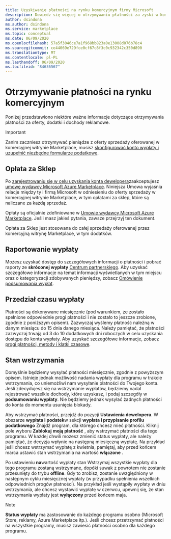 ```yaml
---
title: Uzyskiwanie płatności na rynku komercyjnym firmy Microsoft
description: Dowiedz się więcej o otrzymywaniu płatności za zyski w komercyjnym portalu Microsoft Marketplace.
author: dsindona
ms.author: dsindona
ms.service: marketplace
ms.topic: conceptual
ms.date: 06/09/2020
ms.openlocfilehash: 57a5f3046ce7a1f968bb823a0e13008d076b78c4
ms.sourcegitcommit: ce44069e729fce0cf67c8f3c0c932342c350d890
ms.translationtype: MT
ms.contentlocale: pl-PL
ms.lasthandoff: 06/09/2020
ms.locfileid: "84636567"
---
```

# <a name="getting-paid-in-the-commercial-marketplace"></a>Otrzymywanie płatności na rynku komercyjnym

Poniżej przedstawiono niektóre ważne informacje dotyczące otrzymywania płatności za oferty, dodatki i dochody reklamowe.

> [!IMPORTANT]
> Zanim zaczniesz otrzymywać pieniądze z oferty sprzedaży oferowanej w komercyjnej witrynie Marketplace, musisz [skonfigurować konto wypłaty i uzupełnić niezbędne formularze podatkowe](set-up-your-payout-account-tax-forms.md).

## <a name="store-fee"></a>Opłata za Sklep

Po [zarejestrowaniu się w celu uzyskania konta dewelopera](https://go.microsoft.com/fwlink/p/?LinkID=615100)zaakceptujesz [umowę wydawcy Microsoft Azure Marketplace](https://go.microsoft.com/fwlink/p/?LinkID=699560). Niniejsza Umowa wyjaśnia relacje między ty i firmą Microsoft w odniesieniu do oferty sprzedaży w komercyjnej witrynie Marketplace, w tym opłatami za sklep, które są naliczane za każdą sprzedaż.

Opłaty są oficjalnie zdefiniowane w [Umowie wydawcy Microsoft Azure Marketplace](https://go.microsoft.com/fwlink/p/?LinkID=699560). Jeśli masz jakieś pytania, zawsze przejrzyj ten dokument.

Opłata za Sklep jest stosowana do całej sprzedaży oferowanej przez komercyjną witrynę Marketplace, w tym dodatków.

## <a name="payout-reporting"></a>Raportowanie wypłaty

Możesz uzyskać dostęp do szczegółowych informacji o płatności i pobrać raporty ze **skróconej wypłaty** [Centrum partnerskiego](https://partner.microsoft.com/dashboard). Aby uzyskać szczegółowe informacje na temat informacji wyświetlanych w tym miejscu oraz o kategoryzacji zdobywanych pieniędzy, zobacz [Omówienie podsumowania wypłat](payout-summary-overview.md).

## <a name="payout-time-frame"></a>Przedział czasu wypłaty

Płatności są dokonywane miesięcznie (pod warunkiem, że zostało spełnione odpowiednie progi płatności i nie zostało to jeszcze zrobione, zgodnie z poniższym opisem). Zazwyczaj wyślemy płatność należną w danym miesiącu do 15 dnia danego miesiąca. Należy pamiętać, że płatności zazwyczaj trwają od 3 do 10 dodatkowych dni roboczych w celu uzyskania dostępu do konta wypłaty. Aby uzyskać szczegółowe informacje, zobacz [progi płatności, metody i klatki czasowe](payment-thresholds-methods-timeframes.md).

## <a name="payout-hold-status"></a>Stan wstrzymania

Domyślnie będziemy wysyłać płatności miesięcznie, zgodnie z powyższym opisem. Istnieje jednak możliwość nadania wypłaty dla programu w trakcie wstrzymania, co uniemożliwi nam wysyłanie płatności do Twojego konta. Jeśli zdecydujesz się na wstrzymanie wypłatów, będziemy nadal rejestrować wszelkie dochody, które uzyskasz, i podaj szczegóły w **podsumowaniu wypłaty**. Nie będziemy jednak wysyłać żadnych płatności do konta do momentu usunięcia blokady.

Aby wstrzymać płatności, przejdź do pozycji **Ustawienia dewelopera**. W obszarze **wypłata i podatek**w sekcji **wypłata i przypisanie profilu podatkowego** Znajdź program, dla którego chcesz mieć płatności. Kliknij pole wyboru **Zablokuj moją płatność** , aby wstrzymać płatności dla tego programu. W każdej chwili możesz zmienić status wypłaty, ale należy pamiętać, że decyzja wpłynie na następną miesięczną wypłatę. Na przykład jeśli chcesz wstrzymać wypłatę z kwietnia, pamiętaj, aby przed końcem marca ustawić stan wstrzymania na wartość **włączone** .

Po ustawieniu **na**wartość wypłaty stan Wstrzymaj wszystkie wypłaty dla tego programu zostaną wstrzymane, dopóki suwak z powrotem nie zostanie przesunięty do trybu **offline**. Gdy to zrobisz, zostanie uwzględniony w następnym cyklu miesięcznej wypłaty (w przypadku spełnienia wszelkich odpowiednich progów płatności). Na przykład jeśli wystąpiły wypłaty w dniu wstrzymania, ale chcesz wystawić wypłatę w czerwcu, upewnij się, że stan wstrzymania wypłaty jest **wyłączony** przed końcem maja.

> [!NOTE]
> **Status wypłaty** ma zastosowanie do każdego programu osobno (Microsoft Store, reklamy, Azure Marketplace itp.). Jeśli chcesz przetrzymać płatności na wszystkie programy, musisz zawiesić płatności osobno dla każdego programu.
